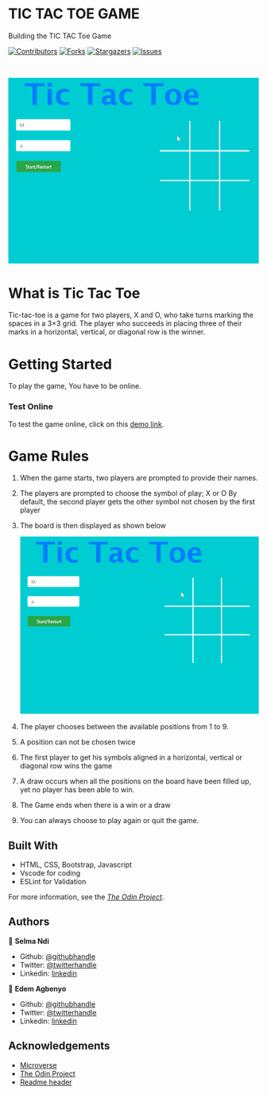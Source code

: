 # TIC TAC TOE GAME
Building the TIC TAC Toe Game

[![Contributors][contributors-shield]][contributors-url]
[![Forks][forks-shield]][forks-url]
[![Stargazers][stars-shield]][stars-url]
[![Issues][issues-shield]][issues-url]


<!-- PROJECT LOGO -->
<br />
<p align="center">
    <img src="./docs/unnamed.gif" alt="Logo">
    </p>

# What is Tic Tac Toe
  Tic-tac-toe is a game for two players, X and O, who take turns marking the spaces in a 3×3 grid.
  The player who succeeds in placing three of their marks in a horizontal, vertical, or diagonal row is the winner.


# Getting Started
To play the game, You have to be online.

### Test Online
To test the game online, click on this [demo link](https://datagirlcmr.github.io/Game-Tic-Tac-Toe-/).

# Game Rules
1. When the game starts, two players are prompted to provide their names.   
2. The players are prompted to choose the symbol of play; X or O 
    By default, the second player gets the other symbol not chosen by the first player
  
3. The board is then displayed as shown below

   <p align="center">
    <img src="./docs/unnamed.gif" alt="position">
    </p>
    
4. The player chooses between the available positions from 1 to 9.
    
5. A position can not be chosen twice
   
6. The first player to get his symbols aligned in a horizontal, vertical or diagonal row wins the game

7. A draw occurs when all the positions on the board have been filled up, yet no player has been able to win.
   
8. The Game ends when there is a win or a draw
 
9. You can always choose to play again or quit the game.
   
## Built With

- HTML, CSS, Bootstrap, Javascript
- Vscode for coding
- ESLint for Validation

For more information, see the
[*The Odin Project*](https://www.theodinproject.com/courses/javascript/lessons/tic-tac-toe-javascript).
## Authors

👤 **Selma Ndi**

- Github: [@githubhandle](https://github.com/Datagirlcmr)
- Twitter: [@twitterhandle](https://twitter.com/SelmaNdi)
- Linkedin: [linkedin](https://www.linkedin.com/in/selma-ndi-datagirl-imba-8976ab32/)

👤 **Edem Agbenyo**

- Github: [@githubhandle](https://github.com/edemagbenyo )
- Twitter: [@twitterhandle](https://twitter.com/edemAgbenyo)
- Linkedin: [linkedin](https://www.linkedin.com/in/edemagbenyo/)


<!-- ACKNOWLEDGEMENTS -->
## Acknowledgements
* [Microverse](https://www.microverse.org/)
* [The Odin Project](https://www.theodinproject.com/)
* [Readme header](https://github.com/collinsugwu/Microverse201-Enumerable-Methods)

<!-- MARKDOWN LINKS & IMAGES -->
<!-- https://www.markdownguide.org/basic-syntax/#reference-style-links -->
[contributors-shield]: https://img.shields.io/github/contributors/othneildrew/Best-README-Template.svg?style=flat-square
[contributors-url]: https://github.com/Datagirlcmr/Game-Tic-Tac-Toe-/graphs/contributors
[forks-shield]: https://img.shields.io/github/forks/Datagirlcmr/Game-Tic-Tac-Toe-
[forks-url]: https://github.com/Datagirlcmr/Game-Tic-Tac-Toe-/network/members
[stars-shield]: https://img.shields.io/github/stars/Datagirlcmr/Game-Tic-Tac-Toe-
[stars-url]: https://github.com/Datagirlcmr/Game-Tic-Tac-Toe-/stargazers
[issues-shield]: https://img.shields.io/github/issues/Datagirlcmr/Game-Tic-Tac-Toe-
[issues-url]: https://github.com/Datagirlcmr/Game-Tic-Tac-Toe-/issues
